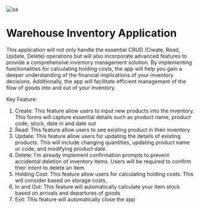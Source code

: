 ![sa](https://github.com/FadhlanAuffar/Capstone-Project-M1/assets/134937815/dbd90eb4-ef71-4a7f-98a7-9d60e98a93ee)
# Warehouse Inventory Application

This application will not only handle the essential CRUD (Create, Read, Update, Delete) operations but will also incorporate advanced features to provide a comprehensive inventory management solution. By implementing functionalities for calculating holding costs, the app will help you gain a deeper understanding of the financial implications of your inventory decisions. Additionally, the app will facilitate efficient management of the flow of goods into and out of your inventory.

Key Feature:
1. Create: 
   This feature allow users to input new products into the inventory. This forms will capture essential details such as product name, product code, stock, date in and date out
2. Read: 
   This feature allow users to see existing product in their inventory
3. Update: 
   This feature allow users for updating the details of existing products. This will include changing quantities, updating product name or code, and modifying product date.
4. Delete: 
   I’m already implement confirmation prompts to prevent accidental deletion of inventory items. Users will be required to confirm their intent to delete an item.
5. Holding Cost: 
   This feature allow users for calculating holding costs. This will consider based on storage costs,
6. In and Out: 
   This feature will automatically calculate your item stock based on arrivals and departures of goods
7. Exit: 
   This feature will automatically close the app
